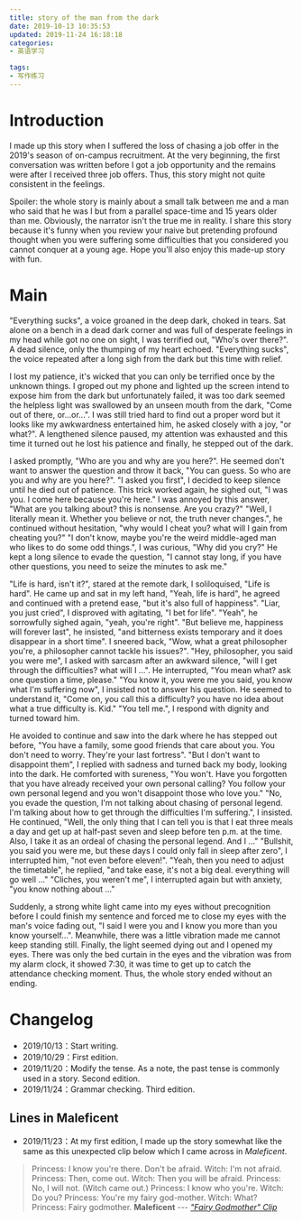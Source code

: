```yaml
---
title: story of the man from the dark
date: 2019-10-13 10:35:53
updated: 2019-11-24 16:18:18
categories:
- 英语学习

tags:
- 写作练习
---
```

# Introduction
I made up this story when I suffered the loss of chasing a job offer in the 2019's season of on-campus recruitment. At the very beginning, the first conversation was written before I got a job opportunity and the remains were after I received three job offers. Thus, this story might not quite consistent in the feelings.

Spoiler: the whole story is mainly about a small talk between me and a man who said that he was I but from a parallel space-time and 15 years older than me. Obviously, the narrator isn't the true me in reality. I share this story because it's funny when you review your naive but pretending profound thought when you were suffering some difficulties that you considered you cannot conquer at a young age. Hope you'll also enjoy this made-up story with fun.

<!-- more -->
# Main
[//]: # (TODO:Zoking:2019/12/03)
[//]: # (关于环境与人物部分的描写，可以参考怀特的散文)
[//]: # (DUE:Zoking:2019/12/03)
"Everything sucks", a voice groaned in the deep dark, choked in tears.
Sat alone on a bench in a dead dark corner and was full of desperate feelings in my head while got no one on sight, I was terrified out, "Who's over there?".
A dead silence, only the thumping of my heart echoed.
"Everything sucks", the voice repeated after a long sigh from the dark but this time with relief.

I lost my patience, it's wicked that you can only be terrified once by the unknown things.
I groped out my phone and lighted up the screen intend to expose him from the dark but unfortunately failed, it was too dark seemed the helpless light was swallowed by an unseen mouth from the dark, "Come out of there, or...or...".
I was still tried hard to find out a proper word but it looks like my awkwardness entertained him, he asked closely with a joy, "or what?".
A lengthened silence paused, my attention was exhausted and this time it turned out he lost his patience and finally, he stepped out of the dark.

I asked promptly, "Who are you and why are you here?".
He seemed don't want to answer the question and throw it back, "You can guess. So who are you and why are you here?".
"I asked you first", I decided to keep silence until he died out of patience.
This trick worked again, he sighed out, "I was you. I come here because you're here."
I was annoyed by this answer, "What are you talking about? this is nonsense. Are you crazy?"
"Well, I literally mean it. Whether you believe or not, the truth never changes.", he continued without hesitation, "why would I cheat you? what will I gain from cheating you?"
"I don't know, maybe you're the weird middle-aged man who likes to do some odd things.", I was curious, "Why did you cry?"
He kept a long silence to evade the question, "I cannot stay long, if you have other questions, you need to seize the minutes to ask me."

"Life is hard, isn't it?", stared at the remote dark, I soliloquised, "Life is hard".
He came up and sat in my left hand, "Yeah, life is hard", he agreed and continued with a pretend ease, "but it's also full of happiness".
"Liar, you just cried", I disproved with agitating, "I bet for life".
"Yeah", he sorrowfully sighed again, "yeah, you're right". "But believe me, happiness will forever last", he insisted, "and bitterness exists temporary and it does disappear in a short time".
I sneered back, "Wow, what a great philosopher you're, a philosopher cannot tackle his issues?".
"Hey, philosopher, you said you were me", I asked with sarcasm after an awkward silence, "will I get through the difficulties? what will I ...".
He interrupted, "You mean what? ask one question a time, please."
"You know it, you were me you said, you know what I'm suffering now", I insisted not to answer his question.
He seemed to understand it, "Come on, you call this a difficulty? you have no idea about what a true difficulty is. Kid."
"You tell me.", I respond with dignity and turned toward him.

He avoided to continue and saw into the dark where he has stepped out before, "You have a family, some good friends that care about you. You don't need to worry. They're your last fortress".
"But I don't want to disappoint them", I replied with sadness and turned back my body, looking into the dark.
He comforted with sureness, "You won't. Have you forgotten that you have already received your own personal calling? You follow your own personal legend and you won't disappoint those who love you."
"No, you evade the question, I'm not talking about chasing of personal legend. I'm talking about how to get through the difficulties I'm suffering.", I insisted.
He continued, "Well, the only thing that I can tell you is that I eat three meals a day and get up at half-past seven and sleep before ten p.m. at the time. Also, I take it as an ordeal of chasing the personal legend. And I ..."
"Bullshit, you said you were me, but these days I could only fall in sleep after zero", I interrupted him, "not even before eleven!".
"Yeah, then you need to adjust the timetable", he replied, "and take ease, it's not a big deal. everything will go well ..."
"Cliches, you weren't me", I interrupted again but with anxiety, "you know nothing about ..."

Suddenly, a strong white light came into my eyes without precognition before I could finish my sentence and forced me to close my eyes with the man's voice fading out, "I said I were you and I know you more than you know yourself...". Meanwhile, there was a little vibration made me cannot keep standing still. Finally, the light seemed dying out and I opened my eyes. There was only the bed curtain in the eyes and the vibration was from my alarm clock, it showed 7:30, it was time to get up to catch the attendance checking moment. Thus, the whole story ended without an ending.

# Changelog
- 2019/10/13：Start writing.
- 2019/10/29：First edition.
- 2019/11/20：Modify the tense. As a note, the past tense is commonly used in a story. Second edition.
- 2019/11/24：Grammar checking. Third edition.

## Lines in Maleficent
- 2019/11/23：At my first edition, I made up the story somewhat like the same as this unexpected clip below which I came across in *Maleficent*.

> Princess: I know you're there. Don't be afraid.
> Witch: I'm not afraid.
> Princess: Then, come out.
> Witch: Then you will be afraid.
> Princess: No, I will not.
> (Witch came out.)
> Princess: I know who you're.
> Witch: Do you?
> Princess: You're my fairy god-mother.
> Witch: What?
> Princess: Fairy godmother.
> **Maleficent** --- <cite>["Fairy Godmother" Clip](https://www.youtube.com/watch?v=S4ERUpmf3MI)</cite>

